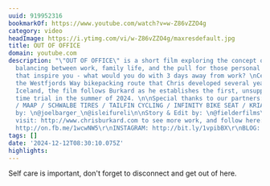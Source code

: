 ```yaml
---
uuid: 919952316
bookmarkOf: https://www.youtube.com/watch?v=w-Z86vZZO4g
category: video
headImage: https://i.ytimg.com/vi/w-Z86vZZO4g/maxresdefault.jpg
title: OUT OF OFFICE
domain: youtube.com
description: "\"OUT OF OFFICE\" is a short film exploring the concept of finding the
  balancing between work, family life, and the pull for those personal adventures
  that inspire you - what would you do with 3 days away from work? \nCentered around
  the Westfjords Way bikepacking route that Chris developed several years ago in Western
  Iceland, the film follows Burkard as he establishes the first, unsupported individual
  time trial in the summer of 2024. \n\nSpecial thanks to our partners: \nARI BIKES
  / MAAP / SCHWALBE TIRES / TAILFIN CYCLING / INFINITY BIKE SEAT / KRIA CYCLES\n\nFilmed
  by: \n@joelbarger_\n@isleifureli\n\nStory & Edit by: \n@fielderfilms\n@bobcatdavis\n@benweiland\n\nPlease
  visit: http://www.chrisburkard.com to see more work, and follow here:\r\n\r\nFACEBOOK:
  http://on.fb.me/1wcwNW5\r\nINSTAGRAM: http://bit.ly/1vpibBX\r\nBLOG: http://bit.ly/1FdCQJ7"
tags: []
date: '2024-12-12T08:30:10.075Z'
highlights:
---
```


Self care is important, don't forget to disconnect and get out of here.


